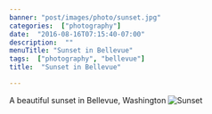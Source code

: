 ```yaml
---
banner: "post/images/photo/sunset.jpg"
categories:  ["photography"]
date:  "2016-08-16T07:15:40-07:00"
description:  ""
menuTitle: "Sunset in Bellevue"
tags:  ["photography", "bellevue"]
title:  "Sunset in Bellevue"

---
```

A beautiful sunset in Bellevue, Washington
![Sunset](/post/images/photo/sunset.jpg)
<!--more-->
